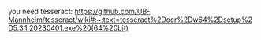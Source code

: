 you need tesseract: https://github.com/UB-Mannheim/tesseract/wiki#:~:text=tesseract%2Docr%2Dw64%2Dsetup%2D5.3.1.20230401.exe%20(64%20bit)